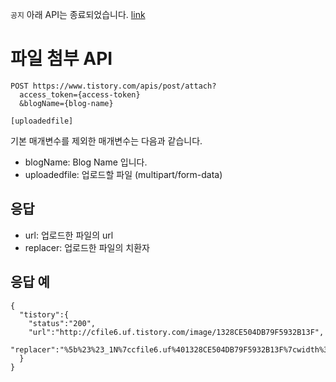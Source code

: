 `공지` 아래 API는 종료되었습니다. [link](https://notice.tistory.com/2664)

# 파일 첨부 API

```
POST https://www.tistory.com/apis/post/attach?
  access_token={access-token}
  &blogName={blog-name}

[uploadedfile]
```

기본 매개변수를 제외한 매개변수는 다음과 같습니다.

- blogName: Blog Name 입니다.
- uploadedfile: 업로드할 파일 (multipart/form-data)

## 응답

- url: 업로드한 파일의 url
- replacer: 업로드한 파일의 치환자

## 응답 예

```
{
  "tistory":{
    "status":"200",
    "url":"http://cfile6.uf.tistory.com/image/1328CE504DB79F5932B13F",
    "replacer":"%5b%23%23_1N%7ccfile6.uf%401328CE504DB79F5932B13F%7cwidth%3d\"500\"+height%3d\"300\"%7c_%23%23%5d"
  }
}
```
